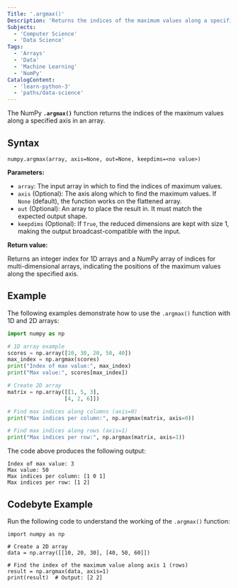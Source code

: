 ```yaml
---
Title: '.argmax()'
Description: 'Returns the indices of the maximum values along a specified axis in an array.'
Subjects:
  - 'Computer Science'
  - 'Data Science'
Tags:
  - 'Arrays'
  - 'Data'
  - 'Machine Learning'
  - 'NumPy'
CatalogContent:
  - 'learn-python-3'
  - 'paths/data-science'
---
```


The NumPy **`.argmax()`** function returns the indices of the maximum values along a specified axis in an array.

## Syntax

```pseudo
numpy.argmax(array, axis=None, out=None, keepdims=<no value>)
```

**Parameters:**

- `array`: The input array in which to find the indices of maximum values.
- `axis` (Optional): The axis along which to find the maximum values. If `None` (default), the function works on the flattened array.
- `out` (Optional): An array to place the result in. It must match the expected output shape.
- `keepdims` (Optional): If `True`, the reduced dimensions are kept with size 1, making the output broadcast-compatible with the input.

**Return value:**

Returns an integer index for 1D arrays and a NumPy array of indices for multi-dimensional arrays, indicating the positions of the maximum values along the specified axis.

## Example

The following examples demonstrate how to use the `.argmax()` function with 1D and 2D arrays:

```py
import numpy as np

# 1D array example
scores = np.array([10, 30, 20, 50, 40])
max_index = np.argmax(scores)
print("Index of max value:", max_index) 
print("Max value:", scores[max_index])  

# Create 2D array
matrix = np.array([[1, 5, 3], 
                  [4, 2, 6]])

# Find max indices along columns (axis=0)
print("Max indices per column:", np.argmax(matrix, axis=0))  

# Find max indices along rows (axis=1)
print("Max indices per row:", np.argmax(matrix, axis=1))   
```

The code above produces the following output:

```shell
Index of max value: 3
Max value: 50
Max indices per column: [1 0 1]
Max indices per row: [1 2]
```

## Codebyte Example

Run the following code to understand the working of the `.argmax()` function:

```codebyte/python
import numpy as np

# Create a 2D array
data = np.array([[10, 20, 30], [40, 50, 60]])

# Find the index of the maximum value along axis 1 (rows)
result = np.argmax(data, axis=1)
print(result)  # Output: [2 2]
```
